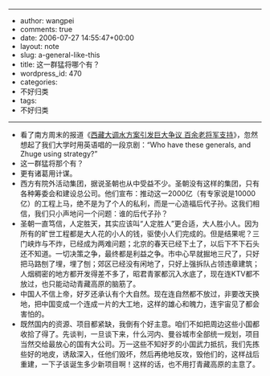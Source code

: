 - --
- author: wangpei
- comments: true
- date: 2006-07-27 14:55:47+00:00
- layout: note
- slug: a-general-like-this
- title: 这一群猛将哪个有？
- wordpress_id: 470
- categories:
- 不好归类
- tags:
- 不好归类
- --
- 看了南方周末的报道《[西藏大调水方案引发巨大争议 百余老将军支持](http://news.sina.com.cn/c/2006-07-27/094910549895.shtml)》，忽然想起了我们大学时用英语唱的一段京剧：“Who have these generals, and Zhuge using strategy?”
- 这一群猛将那个有？
- 更有诸葛用计谋。
- 西方有院外活动集团，据说圣朝也从中受益不少。圣朝没有这样的集团，只有各种筹委会和建设总公司。他们宣布：推动这一2000亿（有专家说是10000亿）的工程上马，绝不是为了个人的私利，而是一心造福后代子孙。这我们相信，我们只小声地问一个问题：谁的后代子孙？
- 圣朝一直笃信，人定胜天，其实应该叫“人定胜人”更合适，大人胜小人。因为所有的旷世工程都是大人花的小人的钱，驱使小人们完成的。但是结果呢？三门峡炸与不炸，已经成为两难问题；北京的春天已经下土了，以后下不下石头还不知道。一切决策之争，最终都是利益之争。市中心早就掘地三尺了，只好把马路刨了埋，埋了刨；郊区已经没有闲地了，只好上强拆队占领违章建筑；人烟稠密的地方都开发得差不多了，昭君青冢都沉入水底了，现在连KTV都不放过，也只能动动青藏高原的脑筋了。
- 中国人不信上帝，好歹还承认有个大自然。现在连自然都不放过，非要改天换地，把中国变成一个连成一片的大工地，这样的雄心和魄力，连宇宙见了都会害怕的。
- 既然国内的资源、项目都紧缺，我倒有个好主意。咱们不如把周边这些小国都收拾了得了。先谈判，一旦谈下来，什么河内、曼谷城市全部统一规划，项目当然交给最放心的国有大公司。万一这些不知好歹的小国武力抵抗，我们先拣些好的地皮，诱敌深入，任他们毁坏，然后再绝地反攻，毁他们的，这样战后重建，一下子该诞生多少新项目啊！这样的话，也不用打青藏高原的主意了。
